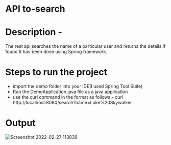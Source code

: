 # API to-search
# Description -
 The rest api searches the name of a particular user and returns the details if found.It has been done using Spring framework.
# Steps to run the project 
 - import the demo folder into your IDE(I used Spring Tool Suite)
 - Run the DemoApplication.java file as a java application
 - use the curl command in the format as follows:- curl http://localhost:8080/search?name=Luke%20Skywalker

# Output
 ![Screenshot 2022-02-27 113839](https://user-images.githubusercontent.com/24934944/155871674-10c8ec4c-56f2-4a97-9cb7-6be8b7c92c99.jpg)
 
